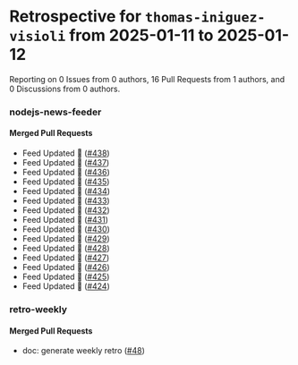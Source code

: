 # Retrospective for `thomas-iniguez-visioli` from 2025-01-11 to 2025-01-12

Reporting on 0 Issues from 0 authors, 16 Pull Requests from 1 authors, and 0 Discussions from 0 authors.


### nodejs-news-feeder

#### Merged Pull Requests

- Feed Updated 🍿 ([#438](https://github.com/thomas-iniguez-visioli/nodejs-news-feeder/pull/438))
- Feed Updated 🍿 ([#437](https://github.com/thomas-iniguez-visioli/nodejs-news-feeder/pull/437))
- Feed Updated 🍿 ([#436](https://github.com/thomas-iniguez-visioli/nodejs-news-feeder/pull/436))
- Feed Updated 🍿 ([#435](https://github.com/thomas-iniguez-visioli/nodejs-news-feeder/pull/435))
- Feed Updated 🍿 ([#434](https://github.com/thomas-iniguez-visioli/nodejs-news-feeder/pull/434))
- Feed Updated 🍿 ([#433](https://github.com/thomas-iniguez-visioli/nodejs-news-feeder/pull/433))
- Feed Updated 🍿 ([#432](https://github.com/thomas-iniguez-visioli/nodejs-news-feeder/pull/432))
- Feed Updated 🍿 ([#431](https://github.com/thomas-iniguez-visioli/nodejs-news-feeder/pull/431))
- Feed Updated 🍿 ([#430](https://github.com/thomas-iniguez-visioli/nodejs-news-feeder/pull/430))
- Feed Updated 🍿 ([#429](https://github.com/thomas-iniguez-visioli/nodejs-news-feeder/pull/429))
- Feed Updated 🍿 ([#428](https://github.com/thomas-iniguez-visioli/nodejs-news-feeder/pull/428))
- Feed Updated 🍿 ([#427](https://github.com/thomas-iniguez-visioli/nodejs-news-feeder/pull/427))
- Feed Updated 🍿 ([#426](https://github.com/thomas-iniguez-visioli/nodejs-news-feeder/pull/426))
- Feed Updated 🍿 ([#425](https://github.com/thomas-iniguez-visioli/nodejs-news-feeder/pull/425))
- Feed Updated 🍿 ([#424](https://github.com/thomas-iniguez-visioli/nodejs-news-feeder/pull/424))

### retro-weekly

#### Merged Pull Requests

- doc: generate weekly retro ([#48](https://github.com/thomas-iniguez-visioli/retro-weekly/pull/48))